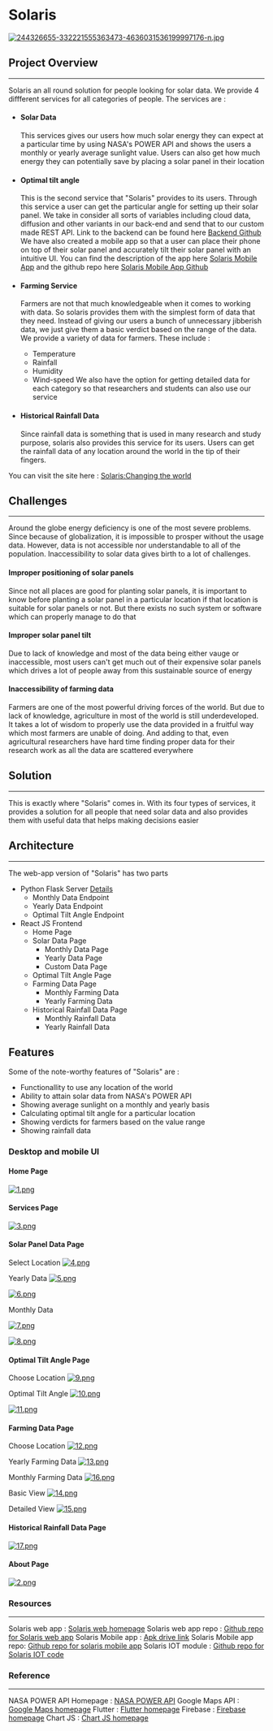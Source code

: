 # Solaris

[![244326655-332221555363473-4636031536199997176-n.jpg](https://i.postimg.cc/pLmcczpd/244326655-332221555363473-4636031536199997176-n.jpg)](https://postimg.cc/Mn8Yvc0k)

## Project Overview
----
Solaris an all round solution for people looking for solar data. We provide 4 diffferent services for all categories of people.
The services are : 
- #### Solar Data
    This services gives our users how much solar energy they can expect at a particular time by using NASA's POWER API and shows the users a monthly or yearly average sunlight value. Users can also get how much energy they can potentially save by placing a solar panel in their location
- #### Optimal tilt angle
    This is the second service that "Solaris" provides to its users. Through this service a user can get the particular angle for setting up their solar panel. We take in consider all sorts of variables including cloud data, diffusion and other variants in our back-end and send that to our custom made REST API. Link to the backend can be found here [Backend Github](https://github.com/pptx704/solaris-backend)
    We have also created a mobile app so that a user can place their phone on top of their solar panel and accurately tilt their solar panel with an intuitive UI. You can find the description of the app here [Solaris Mobile App]() and the github repo here [Solaris Mobile App Github](https://github.com/zarifikram/SOLARIS)

- #### Farming Service
    Farmers are not that much knowledgeable when it comes to working with data. So solaris provides them with the simplest form of data that they need. Instead of giving our users a bunch of unnecessary jibberish data, we just give them a basic verdict based on the range of the data. We provide a variety of data for farmers. These include :
    - Temperature
    - Rainfall
    - Humidity
    - Wind-speed
    We also have the option for getting detailed data for each category so that researchers and students can also use our service
- #### Historical Rainfall Data
    Since rainfall data is something that is used in many research and study purpose, solaris also provides this service for its users. Users can get the rainfall data of any location around the world in the tip of their fingers.


You can visit the site here :  [Solaris:Changing the world ](https://solaris-bd.web.app/)

## Challenges
---
Around the globe energy deficiency is one of the most severe problems. Since because of globalization, it is impossible to prosper without the usage data. However, data is not accessible nor understandable to all of the population. Inaccessibility to solar data gives birth to a lot of challenges.
#### Improper positioning of solar panels 
Since not all places are good for planting solar panels, it is important to know before planting a solar panel in a particular location if that location is suitable for solar panels or not. But there exists no such system or software which can properly manage to do that
#### Improper solar panel tilt
Due to lack of knowledge and most of the data being either vauge or inaccessible, most users can't get much out of their expensive solar panels which drives a lot of people away from this sustainable source of energy
#### Inaccessibility of farming data
Farmers are one of the most powerful driving forces of the world. But due to lack of knowledge, agriculture in most of the world is still underdeveloped. It takes a lot of wisdom to properly use the data provided in a fruitful way which most farmers are unable of doing. And adding to that, even agricultural researchers have hard time finding proper data for their research work as all the data are scattered everywhere
   
## Solution
---
This is exactly where "Solaris" comes in. With its four types of services, it provides a solution for all people that need solar data and also provides them with useful data that helps making decisions easier
## Architecture 
---

The web-app version of "Solaris" has two parts

- Python Flask Server [Details](https://github.com/pptx704/solaris-backend)
  - Monthly Data Endpoint
  - Yearly Data Endpoint
  - Optimal Tilt Angle Endpoint
- React JS Frontend
  - Home Page 
  - Solar Data Page
    - Monthly Data Page
    - Yearly Data Page 
    - Custom Data Page
  - Optimal Tilt Angle Page
  - Farming Data Page
    - Monthly Farming Data
    - Yearly Farming Data
  - Historical Rainfall Data Page
    - Monthly Rainfall Data
    - Yearly Rainfall Data

## Features

Some of the note-worthy features of "Solaris" are :

- Functionallity to use any location of the world
- Ability to attain solar data from NASA's POWER API
- Showing average sunlight on a monthly and yearly basis
- Calculating optimal tilt angle for a particular location 
- Showing verdicts for farmers based on the value range 
- Showing rainfall data 


### Desktop and mobile UI

#### Home Page

[![1.png](https://i.postimg.cc/d1hY3JC4/1.png)](https://postimg.cc/34Q6b5nv)

#### Services Page

[![3.png](https://i.postimg.cc/mgLKhbfC/3.png)](https://postimg.cc/ppSs6MdL)

#### Solar Panel Data Page
Select Location
[![4.png](https://i.postimg.cc/65YYjng4/4.png)](https://postimg.cc/pp5fyh2P)

Yearly Data
[![5.png](https://i.postimg.cc/g0vh5Pjt/5.png)](https://postimg.cc/XZYXGmw9)

[![6.png](https://i.postimg.cc/zGYXQHh5/6.png)](https://postimg.cc/SJVh2sVt)

Monthly Data

[![7.png](https://i.postimg.cc/7L66187T/7.png)](https://postimg.cc/NK3BYndg)

[![8.png](https://i.postimg.cc/x1dYhGdw/8.png)](https://postimg.cc/nCN6QDB2)

#### Optimal Tilt Angle Page
Choose Location
[![9.png](https://i.postimg.cc/655DpWNR/9.png)](https://postimg.cc/DmHCCK0y)

Optimal Tilt Angle
[![10.png](https://i.postimg.cc/bJm9CjFc/10.png)](https://postimg.cc/k6tSGLmf)

[![11.png](https://i.postimg.cc/c6ygT9ZG/11.png)](https://postimg.cc/hQstt0f2)

#### Farming Data Page
Choose Location
[![12.png](https://i.postimg.cc/PrY2H0CZ/12.png)](https://postimg.cc/GH3kJ7Jh)

Yearly Farming Data
[![13.png](https://i.postimg.cc/Ls6TzXNB/13.png)](https://postimg.cc/PC9YHtGP)

Monthly Farming Data
[![16.png](https://i.postimg.cc/J0mtkyQR/16.png)](https://postimg.cc/CBPFyxt2)

Basic View
[![14.png](https://i.postimg.cc/FzsNv0Zk/14.png)](https://postimg.cc/nj56YjNn)

Detailed View
[![15.png](https://i.postimg.cc/ZnggQNDS/15.png)](https://postimg.cc/q6sjhNTb)

#### Historical Rainfall Data Page
[![17.png](https://i.postimg.cc/CKPW89H5/17.png)](https://postimg.cc/06SWRW41)

#### About Page
[![2.png](https://i.postimg.cc/YqQ0xzPM/2.png)](https://postimg.cc/QHxj81sy)



### Resources
---
Solaris web app : [Solaris web homepage](https://solaris-bd.web.app/)
Solaris web app repo : [Github repo for Solaris web app](https://github.com/SalmanSayeed79/Solaris-BD)
Solaris Mobile app : [Apk drive link](https://drive.google.com/file/d/170HMrigXFpZwzHW3F4FIAJt-gC9HfU5Z/view?usp=sharing)
Solaris Mobile app repo: [Github repo for solaris mobile app](https://github.com/zarifikram/SOLARIS)
Solaris IOT module : [Github repo for Solaris IOT code](https://github.com/pptx704/solaris-servo-control)

### Reference
---
NASA POWER API Homepage : [NASA POWER API](https://power.larc.nasa.gov/)
Google Maps API : [Google Maps homepage](https://developers.google.com/maps)
Flutter : [Flutter homepage](https://developers.google.com/maps)
Firebase : [Firebase homepage](https://firebase.google.com/)
Chart JS : [Chart JS homepage](https://www.chartjs.org/)